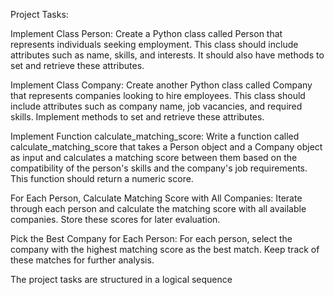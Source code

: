 Project Tasks:

Implement Class Person: Create a Python class called Person that represents individuals seeking employment. This class should include attributes such as name, skills, and interests. It should also have methods to set and retrieve these attributes.

Implement Class Company: Create another Python class called Company that represents companies looking to hire employees. This class should include attributes such as company name, job vacancies, and required skills. Implement methods to set and retrieve these attributes.

Implement Function calculate_matching_score: Write a function called calculate_matching_score that takes a Person object and a Company object as input and calculates a matching score between them based on the compatibility of the person's skills and the company's job requirements. This function should return a numeric score.

For Each Person, Calculate Matching Score with All Companies: Iterate through each person and calculate the matching score with all available companies. Store these scores for later evaluation.

Pick the Best Company for Each Person: For each person, select the company with the highest matching score as the best match. Keep track of these matches for further analysis.

The project tasks are structured in a logical sequence
